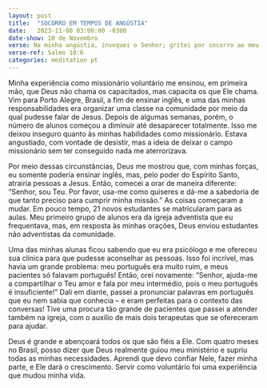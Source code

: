 ```yaml
---
layout: post
title:  "SOCORRO EM TEMPOS DE ANGÚSTIA"
date:   2023-11-08 03:00:00 -0300
date-show: 10 de Novembro
verse: Na minha angústia, invoquei o Senhor; gritei por socorro ao meu Deus. Do Seu templo Ele ouviu a minha voz, e o meu clamor chegou aos Seus ouvidos.
verse-ref: Salmo 18:6
categories: meditation pt
---
```


Minha experiência como missionário voluntário me ensinou, em primeira mão, que Deus não chama os capacitados, mas capacita os que Ele chama. Vim para Porto Alegre, Brasil, a fim de ensinar inglês, e uma das minhas responsabilidades era organizar uma classe na comunidade por meio da qual pudesse falar de Jesus. Depois de algumas semanas, porém, o número de alunos começou a diminuir até desaparecer totalmente. Isso me deixou inseguro quanto às minhas habilidades como missionário. Estava angustiado, com vontade de desistir, mas a ideia de deixar o campo missionário sem ter conseguido nada me aterrorizava.

Por meio dessas circunstâncias, Deus me mostrou que, com minhas forças, eu somente poderia ensinar inglês, mas, pelo poder do Espírito Santo, atrairia pessoas a Jesus. Então, comecei a orar de maneira diferente: “Senhor, sou Teu. Por favor, usa-me como quiseres e dá-me a sabedoria de que tanto preciso para cumprir minha missão.” As coisas começaram a mudar. Em pouco tempo, 21 novos estudantes se matricularam para as aulas. Meu primeiro grupo de alunos era da igreja adventista que eu frequentava, mas, em resposta às minhas orações, Deus enviou estudantes não adventistas da comunidade.

Uma das minhas alunas ficou sabendo que eu era psicólogo e me ofereceu sua clínica para que pudesse aconselhar as pessoas. Isso foi incrível, mas havia um grande problema: meu português era muito ruim, e meus pacientes só falavam português! Então, orei novamente: “Senhor, ajuda-me a compartilhar o Teu amor e fala por meu intermédio, pois o meu português é insuficiente!” Dali em diante, passei a pronunciar palavras em português que eu nem sabia que conhecia – e eram perfeitas para o contexto das conversas! Tive uma procura tão grande de pacientes que passei a atender também na igreja, com o auxílio de mais dois terapeutas que se ofereceram para ajudar.

Deus é grande e abençoará todos os que são fiéis a Ele. Com quatro meses no Brasil, posso dizer que Deus realmente guiou meu ministério e supriu todas as minhas necessidades. Aprendi que devo confiar Nele, fazer minha parte, e Ele dará o crescimento. Servir como voluntário foi uma experiência que mudou minha vida.
